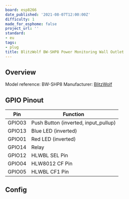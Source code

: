 ```yaml
---
board: esp8266
date_published: '2021-08-07T12:00:00Z'
difficulty: 1
made_for_esphome: false
project_url: ''
standard:
- eu
tags:
- plug
title: BlitzWolf BW-SHP8 Power Monitoring Wall Outlet
---
```


## Overview

Model reference: BW-SHP8
Manufacturer: [BlitzWolf](https://www.blitzwolf.com/BlitzWolf-BW-SHP8-3680W-EU-Wifi-Smart-In-wall-Socket-with-Remote-Control-p-354.html)

## GPIO Pinout

| Pin    | Function                             |
|--------|--------------------------------------|
| GPIO03 | Push Button (inverted, input_pullup) |
| GPIO13 | Blue LED (inverted)                  |
| GPIO01 | Red LED (inverted)                   |
| GPIO14 | Relay                                |
| GPIO12 | HLWBL SEL Pin                        |
| GPIO04 | HLW8012 CF Pin                       |
| GPIO05 | HLWBL CF1 Pin                        |

## Config

#